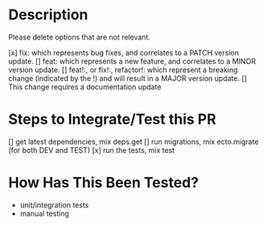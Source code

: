 # Description

Please delete options that are not relevant.

[x] fix: which represents bug fixes, and correlates to a PATCH version update.
[] feat: which represents a new feature, and correlates to a MINOR version update.
[] feat!:, or fix!:, refactor!: which represent a breaking change (indicated by the !) and will result in a MAJOR version update.
[] This change requires a documentation update

# Steps to Integrate/Test this PR

[] get latest dependencies, mix deps.get
[] run migrations, mix ecto.migrate (for both DEV and TEST)
[x] run the tests, mix test

# How Has This Been Tested?

- unit/integration tests
- manual testing
